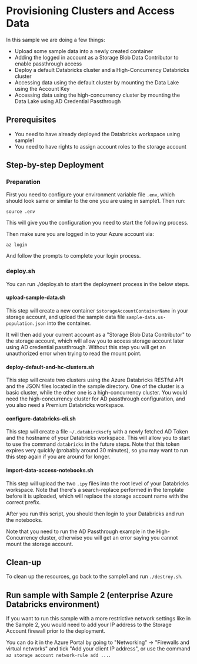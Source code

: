 # Provisioning Clusters and Access Data

In this sample we are doing a few things:

- Upload some sample data into a newly created container
- Adding the logged in account as a Storage Blob Data Contributor to enable passthrough access
- Deploy a default Databricks cluster and a High-Concurrency Databricks cluster
- Accessing data using the default cluster by mounting the Data Lake using the Account Key
- Accessing data using the high-concurrency cluster by mounting the Data Lake using AD Credential Passthrough

## Prerequisites

* You need to have already deployed the Databricks workspace using sample1
* You need to have rights to assign account roles to the storage account

## Step-by-step Deployment

### Preparation

First you need to configure your environment variable file `.env`, which should look same
or similar to the one you are using in sample1. Then run:

```
source .env
```

This will give you the configuration you need to start the following process.

Then make sure you are logged in to your Azure account via:

```
az login
```

And follow the prompts to complete your login process.

### deploy.sh

You can run ./deploy.sh to start the deployment process in the below steps.

#### upload-sample-data.sh

This step will create a new container `$storageAccountContainerName` in your storage account,
and upload the sample data file `sample-data.us-population.json` into the container.

It will then add your current account as a "Storage Blob Data Contributor" to the storage
account, which will allow you to access storage account later using AD credential passthrough.
Without this step you will get an unauthorized error when trying to read the mount point.

#### deploy-default-and-hc-clusters.sh

This step will create two clusters using the Azure Databricks RESTful API and the JSON files
located in the sample directory. One of the cluster is a basic cluster, while the other one
is a high-concurrency cluster. You would need the high-concurrency cluster for AD passthrough
configuration, and you also need a Premium Databricks workspace.

#### configure-databricks-cli.sh

This step will create a file `~/.databirckscfg` with a newly fetched AD Token and the hostname
of your Databricks workspace. This will allow you to start to use the command `databricks` in the
future steps. Note that this token expires very quickly (probably around 30 minutes), so you
may want to run this step again if you are around for longer.

#### import-data-access-notebooks.sh

This step will upload the two `.ipy` files into the root level of your Databricks workspace.
Note that there's a search-replace performed in the template before it is uploaded, which will
replace the storage account name with the correct prefix.

After you run this script, you should then login to your Databricks and run the notebooks.

Note that you need to run the AD Passthrough example in the High-Concurrency cluster, otherwise
you will get an error saying you cannot mount the storage account.

## Clean-up

To clean up the resources, go back to the sample1 and run `./destroy.sh`.

## Run sample with Sample 2 (enterprise Azure Databricks environment)

If you want to run this sample with a more restrictive network settings like in the Sample 2,
you would need to add your IP address to the Storage Account firewall prior to the deployment.

You can do it in the Azure Portal by going to "Networking" -> "Firewalls and virtual networks"
and tick "Add your client IP address", or use the command `az storage account network-rule add ...`.
